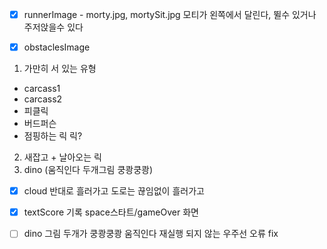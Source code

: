 <!-- prettier-ignore -->
- [x] runnerImage - morty.jpg, mortySit.jpg
   모티가 왼쪽에서 달린다, 뛸수 있거나 주저앉을수 있다

- [x] obstaclesImage

1. 가만히 서 있는 유형

- carcass1
- carcass2
- 피클릭
- 버드퍼슨
- 점핑하는 릭 릭?

2. 새잡고 + 날아오는 릭
3. dino (움직인다 두개그림 쿵쾅쿵쾅)

- [x] cloud 반대로 흘러가고
      도로는 끊임없이 흘러가고

- [x] textScore 기록
      space스타트/gameOver 화면

- [ ] dino 그림 두개가 쿵쾅쿵쾅 움직인다
      재실행 되지 않는 우주선 오류 fix
